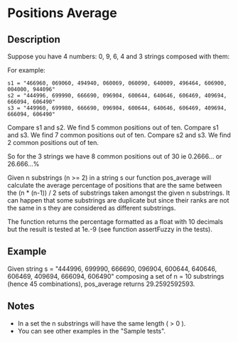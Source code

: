 # Positions Average

## Description

Suppose you have 4 numbers: 0, 9, 6, 4 and 3 strings composed with them:

For example:
```
s1 = "466960, 069060, 494940, 060069, 060090, 640009, 496464, 606900, 004000, 944096"
s2 = "444996, 699990, 666690, 096904, 600644, 640646, 606469, 409694, 666094, 606490"
s3 = "449960, 699980, 666690, 096904, 600644, 640646, 606469, 409694, 666094, 606490"
```

Compare s1 and s2. We find 5 common positions out of ten.
Compare s1 and s3. We find 7 common positions out of ten.
Compare s2 and s3. We find 2 common positions out of ten.

So for the 3 strings we have 8 common positions out of 30 ie 0.2666... or 26.666...%

Given n substrings (n >= 2) in a string s our function pos_average will calculate the average percentage of positions that are the same between the (n * (n-1)) / 2 sets of substrings taken amongst the given n substrings. It can happen that some substrings are duplicate but since their ranks are not the same in s they are considered as different substrings.

The function returns the percentage formatted as a float with 10 decimals but the result is tested at 1e.-9 (see function assertFuzzy in the tests).

## Example
Given string s = "444996, 699990, 666690, 096904, 600644, 640646, 606469, 409694, 666094, 606490" composing a set of n = 10 substrings (hence 45 combinations), pos_average returns 29.2592592593.

## Notes
- In a set the n substrings will have the same length ( > 0 ).
- You can see other examples in the "Sample tests".
